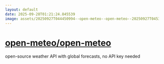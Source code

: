 ```yaml
---
layout: default
date: 2025-09-28T01:21:24.845539
image: assets/20250927T044450994--open-meteo--open-meteo--20250927T045305152--cropped.png
---
```


# [open-meteo/open-meteo](https://github.com/open-meteo/open-meteo)

open-source weather API with global forecasts, no API key needed
